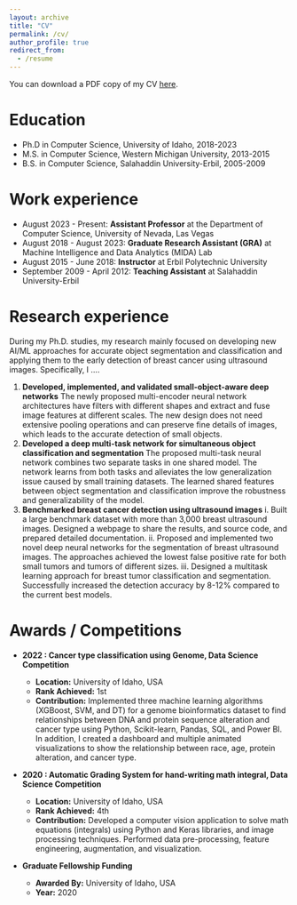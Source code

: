 ```yaml
---
layout: archive
title: "CV"
permalink: /cv/
author_profile: true
redirect_from:
  - /resume
---
```


You can download a PDF copy of my CV [here](/files/cv/CV_Bryar_Shareef.pdf).

Education
======
* Ph.D in Computer Science, University of Idaho, 2018-2023
* M.S. in Computer Science, Western Michigan University, 2013-2015
* B.S. in Computer Science, Salahaddin University-Erbil, 2005-2009

Work experience
======
* August 2023 - Present: **Assistant Professor** at the Department of Computer Science, University of Nevada, Las Vegas
* August 2018 - August 2023: **Graduate Research Assistant (GRA)** at Machine Intelligence and Data Analytics (MIDA) Lab
* August 2015 - June 2018: **Instructor** at Erbil Polytechnic University
* September 2009 - April 2012: **Teaching Assistant** at Salahaddin University-Erbil

Research experience
======
During my Ph.D. studies, my research mainly focused on developing new AI/ML approaches for accurate object segmentation and classification and applying them to the early detection of breast cancer using ultrasound images. Specifically, I ….
  1. **Developed, implemented, and validated small-object-aware deep networks** 
  The newly proposed multi-encoder neural network architectures have filters with different shapes and extract and fuse image features at different scales. The new design does not need extensive pooling operations and can preserve fine details of images, which leads to the accurate detection of small objects.
  2. **Developed a deep multi-task network for simultaneous object classification and segmentation** 
  The proposed multi-task neural network combines two separate tasks in one shared model. The network learns from both tasks and alleviates the low generalization issue caused by small training datasets. The learned shared features between object segmentation and classification improve the robustness and generalizability of the model.
  3. **Benchmarked breast cancer detection using ultrasound images** 
  i. Built a large benchmark dataset with more than 3,000 breast ultrasound images. Designed a webpage to share the results, and source code, and prepared detailed documentation. ii. Proposed and implemented two novel deep neural networks for the segmentation of breast ultrasound images. The approaches achieved the lowest false positive rate for both small tumors and tumors of different sizes. iii. Designed a multitask learning approach for breast tumor classification and segmentation. Successfully increased the detection accuracy by 8-12% compared to the current best models.
  
Awards / Competitions
======
* **2022 : Cancer type classification using Genome, Data Science Competition**
  * **Location:** University of Idaho, USA  
  * **Rank Achieved:** 1st  
  * **Contribution:** Implemented three machine learning algorithms (XGBoost, SVM, and DT) for a genome bioinformatics dataset to find relationships between DNA and protein sequence alteration and cancer type using Python, Scikit-learn, Pandas, SQL, and Power BI. In addition, I created a dashboard and multiple animated visualizations to show the relationship between race, age, protein alteration, and cancer type. 

* **2020 : Automatic Grading System for hand-writing math integral, Data Science Competition**
  * **Location:** University of Idaho, USA  
  * **Rank Achieved:** 4th  
  * **Contribution:** Developed a computer vision application to solve math equations (integrals) using Python and Keras libraries, and image processing techniques. Performed data pre-processing, feature engineering, augmentation, and visualization.

* **Graduate Fellowship Funding**
  * **Awarded By:** University of Idaho, USA  
  * **Year:** 2020

